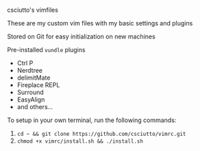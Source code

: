 csciutto's vimfiles

These are my custom vim files with my basic settings and plugins

Stored on Git for easy initialization on new machines

Pre-installed `vundle` plugins
- Ctrl P
- Nerdtree
- delimitMate
- Fireplace REPL
- Surround
- EasyAlign
- and others...

To setup in your own terminal, run the following commands:
1. `cd ~ && git clone https://github.com/csciutto/vimrc.git`
2. `chmod +x vimrc/install.sh && ./install.sh`
